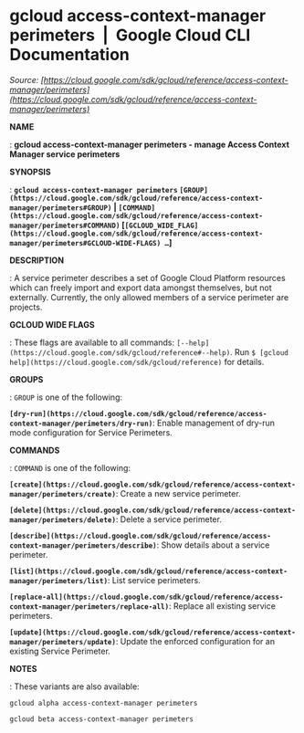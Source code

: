 # gcloud access-context-manager perimeters  |  Google Cloud CLI Documentation

*Source: [https://cloud.google.com/sdk/gcloud/reference/access-context-manager/perimeters](https://cloud.google.com/sdk/gcloud/reference/access-context-manager/perimeters)*

**NAME**

: **gcloud access-context-manager perimeters - manage Access Context Manager service perimeters**

**SYNOPSIS**

: **`gcloud access-context-manager perimeters` `[GROUP](https://cloud.google.com/sdk/gcloud/reference/access-context-manager/perimeters#GROUP)` | `[COMMAND](https://cloud.google.com/sdk/gcloud/reference/access-context-manager/perimeters#COMMAND)` [`[GCLOUD_WIDE_FLAG](https://cloud.google.com/sdk/gcloud/reference/access-context-manager/perimeters#GCLOUD-WIDE-FLAGS) …`]**

**DESCRIPTION**

: A service perimeter describes a set of Google Cloud Platform resources which can
freely import and export data amongst themselves, but not externally.
Currently, the only allowed members of a service perimeter are projects.

**GCLOUD WIDE FLAGS**

: These flags are available to all commands: `[--help](https://cloud.google.com/sdk/gcloud/reference#--help)`.
Run `$ [gcloud help](https://cloud.google.com/sdk/gcloud/reference)` for details.

**GROUPS**

: ``GROUP`` is one of the following:

**`[dry-run](https://cloud.google.com/sdk/gcloud/reference/access-context-manager/perimeters/dry-run)`**:
Enable management of dry-run mode configuration for Service Perimeters.

**COMMANDS**

: ``COMMAND`` is one of the following:

**`[create](https://cloud.google.com/sdk/gcloud/reference/access-context-manager/perimeters/create)`**:
Create a new service perimeter.

**`[delete](https://cloud.google.com/sdk/gcloud/reference/access-context-manager/perimeters/delete)`**:
Delete a service perimeter.

**`[describe](https://cloud.google.com/sdk/gcloud/reference/access-context-manager/perimeters/describe)`**:
Show details about a service perimeter.

**`[list](https://cloud.google.com/sdk/gcloud/reference/access-context-manager/perimeters/list)`**:
List service perimeters.

**`[replace-all](https://cloud.google.com/sdk/gcloud/reference/access-context-manager/perimeters/replace-all)`**:
Replace all existing service perimeters.

**`[update](https://cloud.google.com/sdk/gcloud/reference/access-context-manager/perimeters/update)`**:
Update the enforced configuration for an existing Service Perimeter.

**NOTES**

: These variants are also available:

```
gcloud alpha access-context-manager perimeters
```

```
gcloud beta access-context-manager perimeters
```
